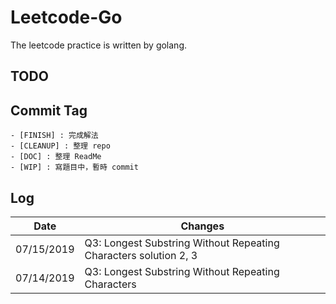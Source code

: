 # Leetcode-Go

The leetcode practice is written by golang.

## TODO

## Commit Tag

    - [FINISH] : 完成解法
    - [CLEANUP] : 整理 repo
    - [DOC] : 整理 ReadMe
    - [WIP] : 寫題目中，暫時 commit

## Log

|   Date   | Changes |
|----------|----------------------------|
|07/15/2019| Q3: Longest Substring Without Repeating Characters solution 2, 3|
|07/14/2019| Q3: Longest Substring Without Repeating Characters|
